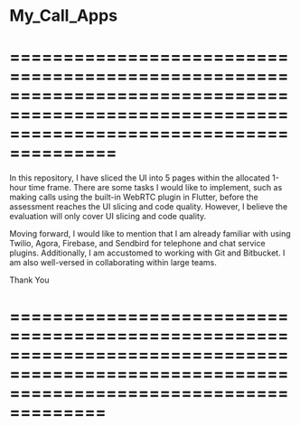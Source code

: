 # My_Call_Apps

============================================================================================================================================
============================================================================================================================================

In this repository, I have sliced the UI into 5 pages within the allocated 1-hour time frame. There are some tasks I would like to implement, 
such as making calls using the built-in WebRTC plugin in Flutter, before the assessment reaches the UI slicing and code quality. However, 
I believe the evaluation will only cover UI slicing and code quality.

Moving forward, I would like to mention that I am already familiar with using Twilio, Agora, Firebase, and Sendbird for telephone and chat 
service plugins. Additionally, I am accustomed to working with Git and Bitbucket. I am also well-versed in collaborating within large teams.

Thank You

===========================================================================================================================================
===========================================================================================================================================
